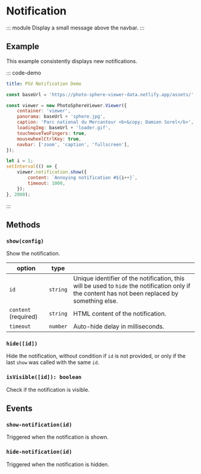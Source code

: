 # Notification

::: module
<ApiButton page="classes/Core.Notification.html"/>
Display a small message above the navbar.
:::

## Example

This example consistently displays new notifications.

::: code-demo

```yaml
title: PSV Notification Demo
```

```js
const baseUrl = 'https://photo-sphere-viewer-data.netlify.app/assets/';

const viewer = new PhotoSphereViewer.Viewer({
    container: 'viewer',
    panorama: baseUrl + 'sphere.jpg',
    caption: 'Parc national du Mercantour <b>&copy; Damien Sorel</b>',
    loadingImg: baseUrl + 'loader.gif',
    touchmoveTwoFingers: true,
    mousewheelCtrlKey: true,
    navbar: ['zoom', 'caption', 'fullscreen'],
});

let i = 1;
setInterval(() => {
    viewer.notification.show({
        content: `Annoying notification #${i++}`,
        timeout: 1000,
    });
}, 2000);
```

:::

## Methods

### `show(config)`

Show the notification.

| option | type |   |
| ------ | ---- | - |
| `id` | `string` | Unique identifier of the notification, this will be used to `hide` the notification only if the content has not been replaced by something else. |
| `content` (required) | `string` | HTML content of the notification. |
| `timeout` | `number` | Auto-hide delay in milliseconds. |

### `hide([id])`

Hide the notification, without condition if `id` is not provided, or only if the last `show` was called with the same `id`.

### `isVisible([id]): boolean`

Check if the notification is visible.

## Events

### `show-notification(id)`

Triggered when the notification is shown.

### `hide-notification(id)`

Triggered when the notification is hidden.
